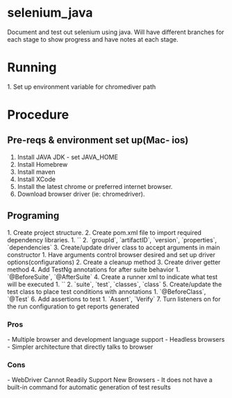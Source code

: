 # selenium_java
Document and test out selenium using java. Will have different branches for each stage to show progress and have notes at each stage.

<h1>Running</h1>
1. Set up environment variable for chromediver path

<h1>Procedure</h1>
<h2>Pre-reqs & environment set up(Mac- ios)</h2>

1. Install JAVA JDK - set JAVA_HOME
2. Install Homebrew
3. Install maven
4. Install XCode
5. Install the latest chrome or preferred internet browser.
6. Download browser driver (ie: chromedriver).

<h2>Programing</h2>
1. Create project structure.
2. Create pom.xml file to import required dependency libraries.
   1. `<project xmlns="http://maven.apache.org/POM/4.0.0">`
   2. `groupId`, `artifactID`, `version`, `properties`, `dependencies`
3. Create/update driver class to accept arguments in main constructor 
   1. Have arguments control browser desired and set up driver options(configurations)
   2. Create a cleanup method
   3. Create driver getter method
   4. Add TestNg annotations for after suite behavior
      1. `@BeforeSuite`, `@AfterSuite`
4. Create a runner xml to indicate what test will be executed
   1. `<!DOCTYPE suite SYSTEM "https://testng.org/testng-1.0.dtd">`
   2. `suite`, `test`, `classes`, `class`
5. Create/update the test class to place test conditions with annotations 
   1. `@BeforeClass`, `@Test` 
6. Add assertions to test 
   1. `Assert`, `Verify`
7. Turn listeners on for the run configuration to get reports generated

<h3>Pros</h3>
- Multiple browser and development language support
- Headless browsers
- Simpler architecture that directly talks to browser

<h3>Cons</h3>
- WebDriver Cannot Readily Support New Browsers
- It does not have a built-in command for automatic generation of test results